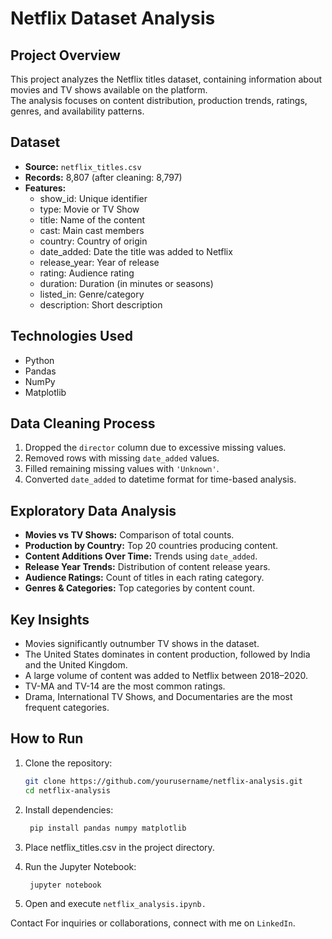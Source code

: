 # Netflix Dataset Analysis

## Project Overview
This project analyzes the Netflix titles dataset, containing information about movies and TV shows available on the platform.  
The analysis focuses on content distribution, production trends, ratings, genres, and availability patterns.

## Dataset
- **Source:** `netflix_titles.csv`
- **Records:** 8,807 (after cleaning: 8,797)
- **Features:**
  - show_id: Unique identifier
  - type: Movie or TV Show
  - title: Name of the content
  - cast: Main cast members
  - country: Country of origin
  - date_added: Date the title was added to Netflix
  - release_year: Year of release
  - rating: Audience rating
  - duration: Duration (in minutes or seasons)
  - listed_in: Genre/category
  - description: Short description

## Technologies Used
- Python
- Pandas
- NumPy
- Matplotlib

## Data Cleaning Process
1. Dropped the `director` column due to excessive missing values.
2. Removed rows with missing `date_added` values.
3. Filled remaining missing values with `'Unknown'`.
4. Converted `date_added` to datetime format for time-based analysis.

## Exploratory Data Analysis
- **Movies vs TV Shows:** Comparison of total counts.
- **Production by Country:** Top 20 countries producing content.
- **Content Additions Over Time:** Trends using `date_added`.
- **Release Year Trends:** Distribution of content release years.
- **Audience Ratings:** Count of titles in each rating category.
- **Genres & Categories:** Top categories by content count.

## Key Insights
- Movies significantly outnumber TV shows in the dataset.
- The United States dominates in content production, followed by India and the United Kingdom.
- A large volume of content was added to Netflix between 2018–2020.
- TV-MA and TV-14 are the most common ratings.
- Drama, International TV Shows, and Documentaries are the most frequent categories.

## How to Run
1. Clone the repository:
   ```bash
   git clone https://github.com/yourusername/netflix-analysis.git
   cd netflix-analysis
2. Install dependencies:
   ```bash
    pip install pandas numpy matplotlib
3. Place netflix_titles.csv in the project directory.

4. Run the Jupyter Notebook:
   ```bash
    jupyter notebook
5. Open and execute `netflix_analysis.ipynb.`

Contact
For inquiries or collaborations, connect with me on `LinkedIn`.
